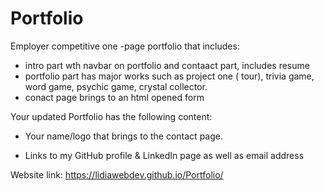 # Portfolio
Employer competitive one -page portfolio that includes:
- intro part wth navbar on portfolio and contaact part, includes resume
- portfolio part has major works such as project one ( tour), trivia game, word game, psychic game, crystal collector. 
- conact page brings to an html opened form

Your updated Portfolio has the following content:

- Your name/logo that brings to the contact page.

- Links to my GitHub profile & LinkedIn page as well as email address

Website link: https://lidiawebdev.github.io/Portfolio/

 










